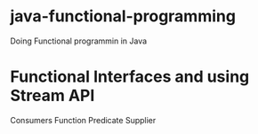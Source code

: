 # java-functional-programming

Doing Functional programmin in Java
# Functional Interfaces and using Stream API
Consumers
Function
Predicate
Supplier
